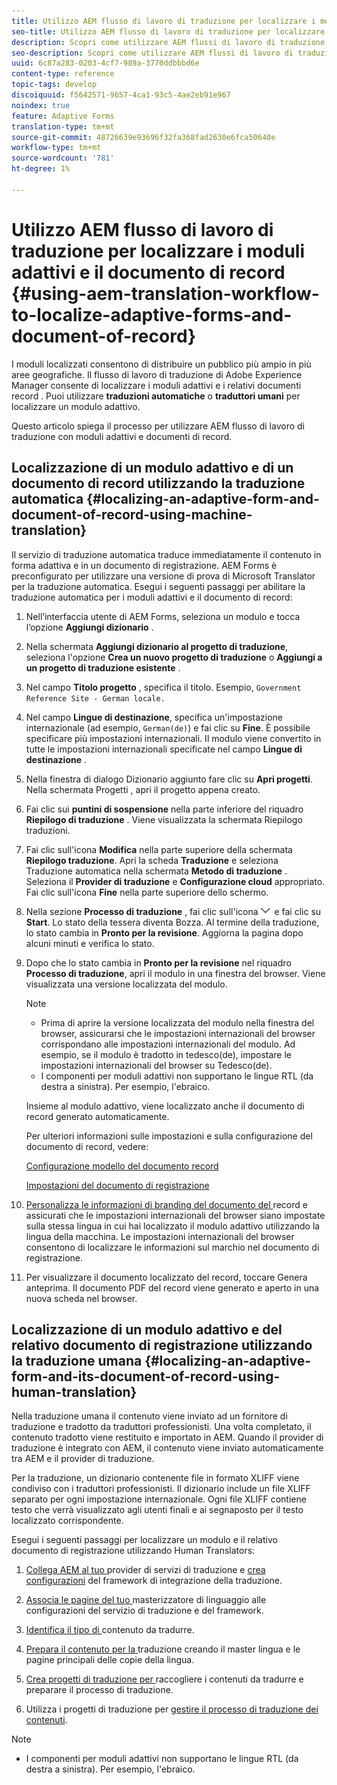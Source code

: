 ```yaml
---
title: Utilizzo AEM flusso di lavoro di traduzione per localizzare i moduli adattivi e il documento di registrazione
seo-title: Utilizzo AEM flusso di lavoro di traduzione per localizzare i moduli adattivi e il documento di registrazione
description: Scopri come utilizzare AEM flussi di lavoro di traduzione per localizzare moduli adattivi e documenti di record.
seo-description: Scopri come utilizzare AEM flussi di lavoro di traduzione per localizzare moduli adattivi e documenti di record.
uuid: 6c87a283-0203-4cf7-989a-3770ddbbbd6e
content-type: reference
topic-tags: develop
discoiquuid: f5642571-9657-4ca1-93c5-4ae2eb91e967
noindex: true
feature: Adaptive Forms
translation-type: tm+mt
source-git-commit: 48726639e93696f32fa368fad2630e6fca50640e
workflow-type: tm+mt
source-wordcount: '781'
ht-degree: 1%

---
```



# Utilizzo AEM flusso di lavoro di traduzione per localizzare i moduli adattivi e il documento di record {#using-aem-translation-workflow-to-localize-adaptive-forms-and-document-of-record}

I moduli localizzati consentono di distribuire un pubblico più ampio in più aree geografiche. Il flusso di lavoro di traduzione di Adobe Experience Manager consente di localizzare i moduli adattivi e i relativi documenti record . Puoi utilizzare **traduzioni automatiche** o **traduttori umani** per localizzare un modulo adattivo.

Questo articolo spiega il processo per utilizzare AEM flusso di lavoro di traduzione con moduli adattivi e documenti di record.

## Localizzazione di un modulo adattivo e di un documento di record utilizzando la traduzione automatica {#localizing-an-adaptive-form-and-document-of-record-using-machine-translation}

Il servizio di traduzione automatica traduce immediatamente il contenuto in forma adattiva e in un documento di registrazione. AEM Forms è preconfigurato per utilizzare una versione di prova di Microsoft Translator per la traduzione automatica. Esegui i seguenti passaggi per abilitare la traduzione automatica per i moduli adattivi e il documento di record:

1. Nell’interfaccia utente di AEM Forms, seleziona un modulo e tocca l’opzione **Aggiungi dizionario** .
1. Nella schermata **Aggiungi dizionario al progetto di traduzione**, seleziona l&#39;opzione **Crea un nuovo progetto di traduzione** o **Aggiungi a un progetto di traduzione esistente** .
1. Nel campo **Titolo progetto** , specifica il titolo. Esempio, `Government Reference Site - German locale.`
1. Nel campo **Lingue di destinazione**, specifica un&#39;impostazione internazionale (ad esempio, `German(de)`) e fai clic su **Fine**. È possibile specificare più impostazioni internazionali. Il modulo viene convertito in tutte le impostazioni internazionali specificate nel campo **Lingue di destinazione** .
1. Nella finestra di dialogo Dizionario aggiunto fare clic su **Apri progetti**. Nella schermata Progetti , apri il progetto appena creato.
1. Fai clic sui **puntini di sospensione** nella parte inferiore del riquadro **Riepilogo di traduzione** . Viene visualizzata la schermata Riepilogo traduzioni.
1. Fai clic sull&#39;icona **Modifica** nella parte superiore della schermata **Riepilogo traduzione**. Apri la scheda **Traduzione** e seleziona Traduzione automatica nella schermata **Metodo di traduzione** . Seleziona il **Provider di traduzione** e **Configurazione cloud** appropriato. Fai clic sull&#39;icona **Fine** nella parte superiore dello schermo.
1. Nella sezione **Processo di traduzione** , fai clic sull&#39;icona ![aem62forms_downarrow](assets/aem62forms_downarrow.png) e fai clic su **Start**. Lo stato della tessera diventa Bozza. Al termine della traduzione, lo stato cambia in **Pronto per la revisione**. Aggiorna la pagina dopo alcuni minuti e verifica lo stato.
1. Dopo che lo stato cambia in **Pronto per la revisione** nel riquadro **Processo di traduzione**, apri il modulo in una finestra del browser. Viene visualizzata una versione localizzata del modulo.

   >[!NOTE]
   >
   >* Prima di aprire la versione localizzata del modulo nella finestra del browser, assicurarsi che le impostazioni internazionali del browser corrispondano alle impostazioni internazionali del modulo. Ad esempio, se il modulo è tradotto in tedesco(de), impostare le impostazioni internazionali del browser su Tedesco(de).
   >* I componenti per moduli adattivi non supportano le lingue RTL (da destra a sinistra). Per esempio, l&#39;ebraico.


   Insieme al modulo adattivo, viene localizzato anche il documento di record generato automaticamente.

   Per ulteriori informazioni sulle impostazioni e sulla configurazione del documento di record, vedere:

   [Configurazione modello del documento record](/help/forms/using/generate-document-of-record-for-non-xfa-based-adaptive-forms.md#p-document-of-record-template-configuration-p)

   [Impostazioni del documento di registrazione](/help/forms/using/generate-document-of-record-for-non-xfa-based-adaptive-forms.md#p-document-of-record-settings-p)

1. [Personalizza le informazioni di branding del documento del ](/help/forms/using/generate-document-of-record-for-non-xfa-based-adaptive-forms.md) record e assicurati che le impostazioni internazionali del browser siano impostate sulla stessa lingua in cui hai localizzato il modulo adattivo utilizzando la lingua della macchina. Le impostazioni internazionali del browser consentono di localizzare le informazioni sul marchio nel documento di registrazione.
1. Per visualizzare il documento localizzato del record, toccare Genera anteprima. Il documento PDF del record viene generato e aperto in una nuova scheda nel browser.

## Localizzazione di un modulo adattivo e del relativo documento di registrazione utilizzando la traduzione umana {#localizing-an-adaptive-form-and-its-document-of-record-using-human-translation}

Nella traduzione umana il contenuto viene inviato ad un fornitore di traduzione e tradotto da traduttori professionisti. Una volta completato, il contenuto tradotto viene restituito e importato in AEM. Quando il provider di traduzione è integrato con AEM, il contenuto viene inviato automaticamente tra AEM e il provider di traduzione.

Per la traduzione, un dizionario contenente file in formato XLIFF viene condiviso con i traduttori professionisti. Il dizionario include un file XLIFF separato per ogni impostazione internazionale. Ogni file XLIFF contiene testo che verrà visualizzato agli utenti finali e ai segnaposto per il testo localizzato corrispondente.

Esegui i seguenti passaggi per localizzare un modulo e il relativo documento di registrazione utilizzando Human Translators:

1. [Collega AEM al tuo ](/help/sites-administering/tc-tic.md) provider di servizi di traduzione e  [crea configurazioni](/help/sites-administering/tc-tic.md) del framework di integrazione della traduzione.

1. [Associa le pagine del tuo ](/help/sites-administering/tc-tic.md) masterizzatore di linguaggio alle configurazioni del servizio di traduzione e del framework.

1. [Identifica il tipo di ](/help/sites-administering/tc-rules.md) contenuto da tradurre.

1. [Prepara il contenuto per la ](/help/sites-administering/tc-prep.md) traduzione creando il master lingua e le pagine principali delle copie della lingua.

1. [Crea progetti di traduzione per ](/help/sites-administering/tc-manage.md) raccogliere i contenuti da tradurre e preparare il processo di traduzione.

1. Utilizza i progetti di traduzione per [gestire il processo di traduzione dei contenuti](/help/sites-administering/tc-manage.md).

>[!NOTE]
>
>* I componenti per moduli adattivi non supportano le lingue RTL (da destra a sinistra). Per esempio, l&#39;ebraico.

>



